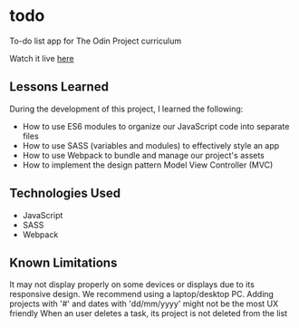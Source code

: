 # todo
To-do list app for The Odin Project curriculum


Watch it live [here](https://mlorenzm.github.io/todo/)


## Lessons Learned

During the development of this project, I learned the following:

- How to use ES6 modules to organize our JavaScript code into separate files
- How to use SASS (variables and modules) to effectively style an app
- How to use Webpack to bundle and manage our project's assets
- How to implement the design pattern Model View Controller (MVC)

## Technologies Used

- JavaScript
- SASS
- Webpack

## Known Limitations

It may not display properly on some devices or displays due to its responsive design. We recommend using a laptop/desktop PC.
Adding projects with '#' and dates with 'dd/mm/yyyy' might not be the most UX friendly
When an user deletes a task, its project is not deleted from the list
